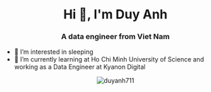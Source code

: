 <h1 align="center">Hi 👋, I'm Duy Anh</h1>
<h3 align="center">A data engineer from Viet Nam</h3> 

- 👀 I’m interested in sleeping
- 🌱 I’m currently learning at Ho Chi Minh University of Science and working as a Data Engineer at Kyanon Digital
<div  align="center">
<p><img src="https://github-readme-streak-stats.herokuapp.com/?user=duyanh711&" alt="duyanh711" /></p>
</div>
